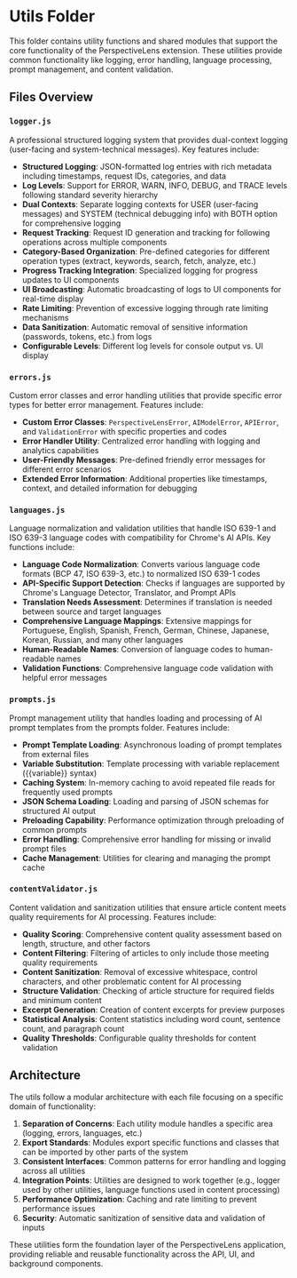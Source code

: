 # Utils Folder

This folder contains utility functions and shared modules that support the core functionality of the PerspectiveLens extension. These utilities provide common functionality like logging, error handling, language processing, prompt management, and content validation.

## Files Overview

### `logger.js`
A professional structured logging system that provides dual-context logging (user-facing and system-technical messages). Key features include:

- **Structured Logging**: JSON-formatted log entries with rich metadata including timestamps, request IDs, categories, and data
- **Log Levels**: Support for ERROR, WARN, INFO, DEBUG, and TRACE levels following standard severity hierarchy
- **Dual Contexts**: Separate logging contexts for USER (user-facing messages) and SYSTEM (technical debugging info) with BOTH option for comprehensive logging
- **Request Tracking**: Request ID generation and tracking for following operations across multiple components
- **Category-Based Organization**: Pre-defined categories for different operation types (extract, keywords, search, fetch, analyze, etc.)
- **Progress Tracking Integration**: Specialized logging for progress updates to UI components
- **UI Broadcasting**: Automatic broadcasting of logs to UI components for real-time display
- **Rate Limiting**: Prevention of excessive logging through rate limiting mechanisms
- **Data Sanitization**: Automatic removal of sensitive information (passwords, tokens, etc.) from logs
- **Configurable Levels**: Different log levels for console output vs. UI display

### `errors.js`
Custom error classes and error handling utilities that provide specific error types for better error management. Features include:

- **Custom Error Classes**: `PerspectiveLensError`, `AIModelError`, `APIError`, and `ValidationError` with specific properties and codes
- **Error Handler Utility**: Centralized error handling with logging and analytics capabilities
- **User-Friendly Messages**: Pre-defined friendly error messages for different error scenarios
- **Extended Error Information**: Additional properties like timestamps, context, and detailed information for debugging

### `languages.js`
Language normalization and validation utilities that handle ISO 639-1 and ISO 639-3 language codes with compatibility for Chrome's AI APIs. Key functions include:

- **Language Code Normalization**: Converts various language code formats (BCP 47, ISO 639-3, etc.) to normalized ISO 639-1 codes
- **API-Specific Support Detection**: Checks if languages are supported by Chrome's Language Detector, Translator, and Prompt APIs
- **Translation Needs Assessment**: Determines if translation is needed between source and target languages
- **Comprehensive Language Mappings**: Extensive mappings for Portuguese, English, Spanish, French, German, Chinese, Japanese, Korean, Russian, and many other languages
- **Human-Readable Names**: Conversion of language codes to human-readable names
- **Validation Functions**: Comprehensive language code validation with helpful error messages

### `prompts.js`
Prompt management utility that handles loading and processing of AI prompt templates from the prompts folder. Features include:

- **Prompt Template Loading**: Asynchronous loading of prompt templates from external files
- **Variable Substitution**: Template processing with variable replacement ({{variable}} syntax)
- **Caching System**: In-memory caching to avoid repeated file reads for frequently used prompts
- **JSON Schema Loading**: Loading and parsing of JSON schemas for structured AI output
- **Preloading Capability**: Performance optimization through preloading of common prompts
- **Error Handling**: Comprehensive error handling for missing or invalid prompt files
- **Cache Management**: Utilities for clearing and managing the prompt cache

### `contentValidator.js`
Content validation and sanitization utilities that ensure article content meets quality requirements for AI processing. Features include:

- **Quality Scoring**: Comprehensive content quality assessment based on length, structure, and other factors
- **Content Filtering**: Filtering of articles to only include those meeting quality requirements
- **Content Sanitization**: Removal of excessive whitespace, control characters, and other problematic content for AI processing
- **Structure Validation**: Checking of article structure for required fields and minimum content
- **Excerpt Generation**: Creation of content excerpts for preview purposes
- **Statistical Analysis**: Content statistics including word count, sentence count, and paragraph count
- **Quality Thresholds**: Configurable quality thresholds for content validation

## Architecture

The utils follow a modular architecture with each file focusing on a specific domain of functionality:

1. **Separation of Concerns**: Each utility module handles a specific area (logging, errors, languages, etc.)
2. **Export Standards**: Modules export specific functions and classes that can be imported by other parts of the system
3. **Consistent Interfaces**: Common patterns for error handling and logging across all utilities
4. **Integration Points**: Utilities are designed to work together (e.g., logger used by other utilities, language functions used in content processing)
5. **Performance Optimization**: Caching and rate limiting to prevent performance issues
6. **Security**: Automatic sanitization of sensitive data and validation of inputs

These utilities form the foundation layer of the PerspectiveLens application, providing reliable and reusable functionality across the API, UI, and background components.